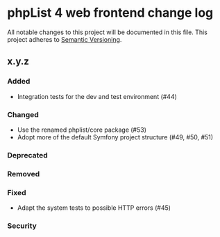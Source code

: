 # phpList 4 web frontend change log

All notable changes to this project will be documented in this file.
This project adheres to [Semantic Versioning](https://semver.org/).


## x.y.z

### Added
- Integration tests for the dev and test environment (#44)

### Changed
- Use the renamed phplist/core package (#53)
- Adopt more of the default Symfony project structure (#49, #50, #51)

### Deprecated

### Removed

### Fixed
- Adapt the system tests to possible HTTP errors (#45)

### Security
